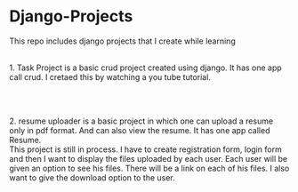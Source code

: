# Django-Projects
This repo includes django projects that I create while learning
<br>
<br>
<p>1. Task Project is a basic crud project created using django. It has one app call crud. I cretaed this by watching a you tube tutorial.</p>
<br><br>
<p>2. resume uploader is a basic project in which one can upload a resume only in pdf format. And can also view the resume. 
It has one app called Resume.
<br>
This project is still in process. I have to create registration form, login form and then I want to display the files uploaded by each user. Each user will be given an option to see his files. There will be a link on each of his files. I also want to give the download option to the user.</p>
